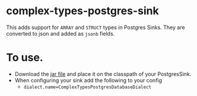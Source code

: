# complex-types-postgres-sink

This adds support for `ARRAY` and `STRUCT` types in Postgres Sinks. 
They are converted to json and added as `jsonb` fields.

# To use. 
  * Download the [jar file](https://github.com/Mercell/complex-types-postgres-jdbc-dialect/releases) and place it on the classpath of your PostgresSink.
  * When configuring your sink add the following to your config
      * `dialect.name=ComplexTypesPostgresDatabaseDialect`
    
      